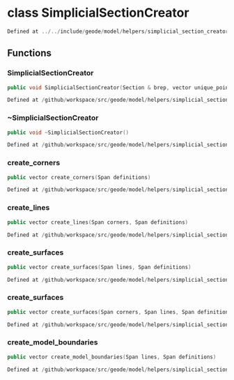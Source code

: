 # class SimplicialSectionCreator

```cpp
Defined at ../../include/geode/model/helpers/simplicial_section_creator.h#43
```

## Functions

### SimplicialSectionCreator

```cpp
public void SimplicialSectionCreator(Section & brep, vector unique_points)
```

```cpp
Defined at /github/workspace/src/geode/model/helpers/simplicial_section_creator.cpp#65
```

### ~SimplicialSectionCreator

```cpp
public void ~SimplicialSectionCreator()
```

```cpp
Defined at /github/workspace/src/geode/model/helpers/simplicial_section_creator.cpp#71
```

### create_corners

```cpp
public vector create_corners(Span definitions)
```

```cpp
Defined at /github/workspace/src/geode/model/helpers/simplicial_section_creator.cpp#73
```

### create_lines

```cpp
public vector create_lines(Span corners, Span definitions)
```

```cpp
Defined at /github/workspace/src/geode/model/helpers/simplicial_section_creator.cpp#79
```

### create_surfaces

```cpp
public vector create_surfaces(Span lines, Span definitions)
```

```cpp
Defined at /github/workspace/src/geode/model/helpers/simplicial_section_creator.cpp#86
```

### create_surfaces

```cpp
public vector create_surfaces(Span corners, Span lines, Span definitions)
```

```cpp
Defined at /github/workspace/src/geode/model/helpers/simplicial_section_creator.cpp#93
```

### create_model_boundaries

```cpp
public vector create_model_boundaries(Span lines, Span definitions)
```

```cpp
Defined at /github/workspace/src/geode/model/helpers/simplicial_section_creator.cpp#101
```



